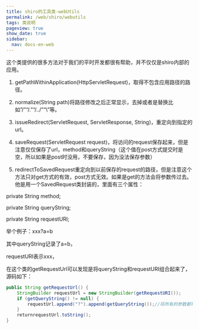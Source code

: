 ```yaml
---
title: shiro的工具类-webUtils
permalink: /web/shiro/webutils
tags: 类说明
pageview: true
show_date: true
sidebar:
  nav: docs-en-web
---
```


这个类提供的很多方法对于我们的平时开发都很有帮助，并不仅仅是shiro内部的应用。

1. getPathWithinApplication(HttpServletRequest)，取得不包含应用路径的路径。

2. normalize(String path)将路径修改之后正常显示，去掉或者是替换比如”/”“/.”“/../”“\\”等。

3. issueRedirect(ServletRequest, ServletResponse, String)，重定向到指定的url。

4. saveRequest(ServletRequest request)，将访问的request保存起来，但是注意仅仅保存了url，method和queryString（这个值在post方式提交时是空，所以如果是post时没用，不要保存，因为没法保存参数）

5. redirectToSavedRequest重定向到以前保存的request的路径，但是注意这个方法只对get方式的有效，post方式无效。如果是get的方法会将参数传过去。他是用一个SavedRequest类封装的，里面有三个属性：

private String method;

private String queryString;

private String requestURI;

举个例子：xxx?a=b

其中queryString记录了a=b，

requestURI表示xxx，

在这个类的getRequestUrl可以发现是将queryString和requestURI组合起来了，源码如下：
```java
public String getRequestUrl() {
    StringBuilder requestUrl = new StringBuilder(getRequestURI());
    if (getQueryString() != null) {
        requestUrl.append("?").append(getQueryString());//将所有的参数都带上，但是只对get方法有效。
    }
    returnrequestUrl.toString();
}
```
